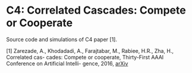 # C4: Correlated Cascades: Compete or Cooperate
Source code and simulations of C4 paper [1].


[1] Zarezade, A., Khodadadi, A., Farajtabar, M., Rabiee, H.R., Zha, H., Correlated cas-
cades: Compete or cooperate, Thirty-First AAAI Conference on Artificial Intelli-
gence, 2016, [arXiv](https://arxiv.org/pdf/1510.00936)

